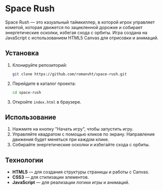 # Space Rush

Space Rush — это казуальный таймкиллер, в которой игрок управляет кометой, которая движется по зацикленной дорожке и собирает энергетические осколки, избегая схода с орбиты. Игра создана на JavaScript с использованием HTML5 Canvas для отрисовки и анимаций.

## Установка

1. Клонируйте репозиторий:

   ```bash
   git clone https://github.com/romanvht/space-rush.git
   ```

2. Перейдите в каталог проекта:

   ```bash
   cd space-rush
   ```

3. Откройте `index.html` в браузере.

## Использование

1. Нажмите на кнопку "Начать игру", чтобы запустить игру.
2. Управляйте квадратом с помощью кликов по экрану. Направление движения будет меняться при каждом клике.
3. Собирайте энергетические осколки и избегайте схода с орбиты.

## Технологии

- **HTML5** — для создания структуры страницы и работы с Canvas.
- **CSS3** — для стилизации элементов.
- **JavaScript** — для реализации логики игры и анимаций.